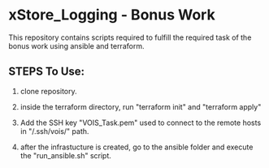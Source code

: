 # xStore_Logging - Bonus Work

This repository contains scripts required to fulfill the required task of the bonus work using ansible and terraform.

## STEPS To Use:

1. clone repository.

2. inside the terraform directory, run "terraform init" and "terraform apply"

3. Add the SSH key "VOIS_Task.pem" used to connect to the remote hosts in "/.ssh/vois/" path.

4. after the infrastucture is created, go to the ansible folder and execute the "run_ansible.sh" script.
  
